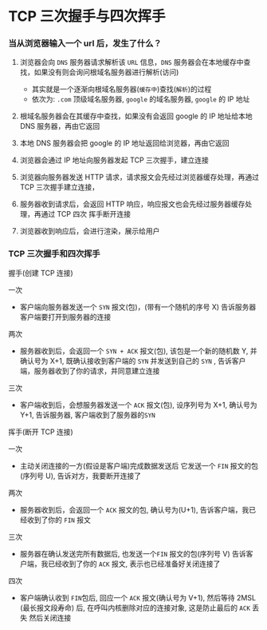 # TCP 三次握手与四次挥手

### 当从浏览器输入一个 url 后，发生了什么？

1. 浏览器会向 `DNS` 服务器请求解析该 `URL` 信息，`DNS` 服务器会在本地缓存中查找，如果没有则会询问根域名服务器进行解析(访问)

   - 其实就是一个逐渐向根域名服务器(`缓存中`)查找(`解析`)的过程
   - 依次为: `.com` 顶级域名服务器, `google` 的域名服务器, `google` 的 IP 地址

2. 根域名服务器会在其缓存中查找，如果没有会返回 google 的 IP 地址给本地 DNS 服务器，再由它返回

3. 本地 DNS 服务器会把 google 的 IP 地址返回给浏览器，再由它返回

4. 浏览器会通过 IP 地址向服务器发起 TCP 三次握手，建立连接

5. 浏览器向服务器发送 HTTP 请求，请求报文会先经过浏览器缓存处理，再通过 TCP 三次握手建立连接，

6. 服务器收到请求后，会返回 HTTP 响应，响应报文也会先经过服务器缓存处理，再通过 TCP 四次 挥手断开连接

7. 浏览器收到响应后，会进行渲染，展示给用户

### TCP 三次握手和四次挥手

握手(创建 TCP 连接) <br />

一次

- 客户端向服务器发送一个 `SYN` 报文(包)，(带有一个随机的序号 X) 告诉服务器客户端要打开到服务器的连接

两次

- 服务器收到后，会返回一个 `SYN + ACK` 报文(包), 该包是一个新的随机数 Y, 并确认号为 X+1, 既确认接收到客户端的 `SYN`
  并发送到自己的 `SYN` , 告诉客户端，服务器收到了你的请求，并同意建立连接

三次

- 客户端收到后，会想服务器发送一个 `ACK` 报文(包), 设序列号为 X+1, 确认号为 Y+1, 告诉服务器, 客户端收到了服务器的`SYN`

挥手(断开 TCP 连接) <br />

一次

- 主动关闭连接的一方(假设是客户端)完成数据发送后 它发送一个 `FIN` 报文的包(序列号 U), 告诉对方，我要断开连接了

两次

- 服务器收到后，会返回一个 `ACK` 报文的包, 确认号为(U+1), 告诉客户端，我已经收到了你的 `FIN` 报文

三次

- 服务器在确认发送完所有数据后, 也发送一个`FIN` 报文的包(序列号 V) 告诉客户端，我已经收到了你的 `ACK` 报文, 表示也已经准备好关闭连接了

四次

- 客户端确认收到 `FIN`包后, 回应一个 `ACK` 报文(确认号为 V+1), 然后等待 2MSL (最长报文段寿命) 后, 在呼叫内核删除对应的连接对象, 这是防止最后的 `ACK` 丢失 然后关闭连接
